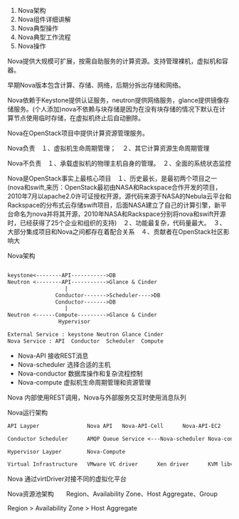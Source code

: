 1. Nova架构
2. Nova组件详细讲解
3. Nova典型操作
4. Nova典型工作流程
5. Nova操作

Nova提供大规模可扩展，按需自助服务的计算资源。支持管理裸机，虚拟机和容器。

早期Nova版本包含计算、存储、网络，后期分拆出存储和网络。

Nova依赖于Keystone提供认证服务，neutron提供网络服务，glance提供镜像存储服务。(个人添加)nova不依赖与块存储是因为在没有块存储的情况下默认在计算节点使用临时存储，在虚拟机终止后自动删除。

Nova在OpenStack项目中提供计算资源管理服务。

Nova负责　１、虚拟机生命周期管理；　２、其它计算资源生命周期管理

Nova不负责　１、承载虚拟机的物理主机自身的管理。　２、全面的系统状态监控

Nova是OpenStack事实上最核心项目　１、历史最长，是最初两个项目之一　(nova和swift,来历：OpenStack最初由NASA和Rackspace合作开发的项目，2010年7月以apache2.0许可证授权开源，源代码来源于NASA的Nebula云平台和Rackspace的分布式云存储swift项目，后面NASA建立了自己的计算引擎，新平台命名为nova并将其开源，2010年NASA和Rackspace分别将nova和swift开源时，已经获得了25个企业和组织的支持)　２、功能最复杂，代码量最大。　３、大部分集成项目和Nova之间都存在着配合关系　４、贡献者在OpenStack社区影响大

Nova架构
```txt

keystone<--------API----------->DB
Neutron <--------API----------->Glance & Cinder
                  |
               Conductor------->Scheduler---->DB
               Conductor------->DB
                  |
Neutron <------Compute--------->Glance & Cinder
                Hypervisor

External Service : keystone Neutron Glance Cinder
Nova Service : API  Conductor  Scheduler  Compute
```
- Nova-API 接收REST消息
- Nova-scheduler 选择合适的主机
- Nova-conductor 数据库操作和复杂流程控制
- Nova-compute 虚拟机生命周期管理和资源管理

Nova 内部使用REST调用，Nova与外部服务交互时使用消息队列

Nova运行架构

```txt
API Layper               Nova API   Nova-API-Cell      Nova-API-EC2

Conductor Scheduler      AMQP Queue Service <---Nova-scheduler Nova-conductor --->Database

Hypervisor Layper        Nova-Compute

Virtual Infrastructure   VMware VC driver      Xen driver      KVM libvirt driver
```
Nova 通过virtDriver对接不同的虚拟化平台

Nova资源池架构　　Region、Availability Zone、Host Aggregate、Group

Region > Availability Zone > Host Aggregate


